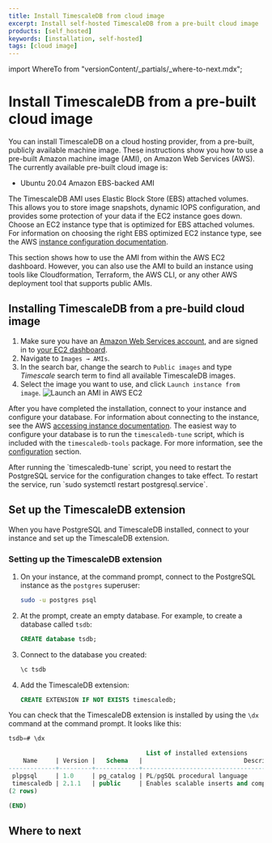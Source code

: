 ```yaml
---
title: Install TimescaleDB from cloud image
excerpt: Install self-hosted TimescaleDB from a pre-built cloud image
products: [self_hosted]
keywords: [installation, self-hosted]
tags: [cloud image]
---
```


import WhereTo from "versionContent/_partials/_where-to-next.mdx";

# Install TimescaleDB from a pre-built cloud image

You can install TimescaleDB on a cloud hosting provider,
from a pre-built, publicly available machine image. These instructions show you
how to use a pre-built Amazon machine image (AMI), on Amazon Web Services (AWS).
The currently available pre-built cloud image is:

*   Ubuntu 20.04 Amazon EBS-backed AMI

The TimescaleDB AMI uses Elastic Block Store (EBS) attached volumes. This allows
you to store image snapshots, dynamic IOPS configuration, and provides some
protection of your data if the EC2 instance goes down. Choose an EC2 instance
type that is optimized for EBS attached volumes. For information on choosing the
right EBS optimized EC2 instance type, see the AWS
[instance configuration documentation][aws-instance-config].

<Highlight type="note">
This section shows how to use the AMI from within the AWS EC2 dashboard.
However, you can also use the AMI to build an instance using tools like
Cloudformation, Terraform, the AWS CLI, or any other AWS deployment tool that
supports public AMIs.
</Highlight>

<Procedure>

## Installing TimescaleDB from a pre-build cloud image

1.  Make sure you have an [Amazon Web Services account][aws-signup], and are
    signed in to [your EC2 dashboard][aws-dashboard].
1.  Navigate to `Images → AMIs`.
1.  In the search bar, change the search to `Public images` and type _Timescale_
    search term to find all available TimescaleDB images.
1.  Select the image you want to use, and click `Launch instance from image`.
    <img class="main-content__illustration"
    src="https://assets.timescale.com/docs/images/aws_launch_ami.webp"
    alt="Launch an AMI in AWS EC2"/>

</Procedure>

After you have completed the installation, connect to your instance and
configure your database. For information about connecting to the instance, see
the AWS [accessing instance documentation][aws-connect]. The easiest way to
configure your database is to run the `timescaledb-tune` script, which is included
with the `timescaledb-tools` package. For more information, see the
[configuration][config] section.

<Highlight type="note">
After running the `timescaledb-tune` script, you need to restart the PostgreSQL
service for the configuration changes to take effect. To restart the service,
run `sudo systemctl restart postgresql.service`.
</Highlight>

## Set up the TimescaleDB extension

When you have PostgreSQL and TimescaleDB installed, connect to your instance and
set up the TimescaleDB extension.

<Procedure>

### Setting up the TimescaleDB extension

1.  On your instance, at the command prompt, connect to the PostgreSQL
    instance as the `postgres` superuser:

    ```bash
    sudo -u postgres psql
    ```

1.  At the prompt, create an empty database. For example, to create a database
    called `tsdb`:

    ```sql
    CREATE database tsdb;
    ```

1.  Connect to the database you created:

    ```sql
    \c tsdb
    ```

1.  Add the TimescaleDB extension:

    ```sql
    CREATE EXTENSION IF NOT EXISTS timescaledb;
    ```

</Procedure>

You can check that the TimescaleDB extension is installed by using the `\dx`
command at the command prompt. It looks like this:

```sql
tsdb=# \dx

                                      List of installed extensions
    Name     | Version |   Schema   |                            Description
-------------+---------+------------+-------------------------------------------------------------------
 plpgsql     | 1.0     | pg_catalog | PL/pgSQL procedural language
 timescaledb | 2.1.1   | public     | Enables scalable inserts and complex queries for time-series data
(2 rows)

(END)
```

## Where to next

<WhereTo />

[aws-signup]: https://portal.aws.amazon.com/billing/signup
[aws-dashboard]: https://console.aws.amazon.com/ec2/
[aws-instance-config]: https://docs.aws.amazon.com/AWSEC2/latest/UserGuide/ebs-optimized.html
[aws-connect]: https://docs.aws.amazon.com/AWSEC2/latest/UserGuide/AccessingInstances.html
[install-psql]: /use-timescale/:currentVersion:/connecting/psql/
[config]: /self-hosted/:currentVersion:/configuration/
